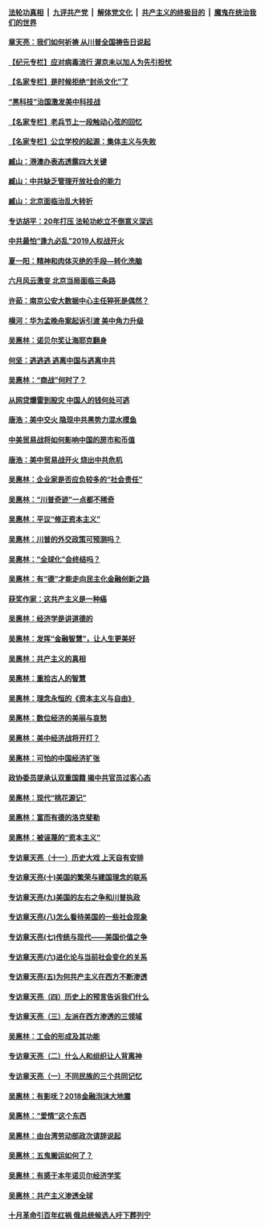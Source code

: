 

####  [法轮功真相](../../../../basic/blob/master/README.md?t=06250302) &nbsp;|&nbsp; [九评共产党](../../../../9ping.md/blob/master/README.md?t=06250302) &nbsp;|&nbsp; [解体党文化](../../../../jtdwh.md/blob/master/README.md?t=06250302)  &nbsp;|&nbsp; [共产主义的终极目的](../../../../gczydzjmd.md/blob/master/README.md?t=06250302) &nbsp;|&nbsp; [魔鬼在统治我们的世界](../../../../mgztzwmdsj.md/blob/master/README.md?t=06250302) 

#### [章天亮：我们如何祈祷 从川普全国祷告日说起](../pages/nsc423/n11944627.md?t=06250302) 

#### [【纪元专栏】应对病毒流行 渥京未以加人为先引担忧](../pages/nsc423/n11875714.md?t=06250302) 

#### [【名家专栏】是时候拒绝“封杀文化”了](../pages/nsc423/n11814093.md?t=06250302) 

#### [“黑科技”治国激发美中科技战](../pages/nsc423/n11638056.md?t=06250302) 

#### [【名家专栏】老兵节上一段触动心弦的回忆](../pages/nsc423/n11646016.md?t=06250302) 

#### [【名家专栏】公立学校的起源：集体主义与失败](../pages/nsc423/n11601833.md?t=06250302) 

#### [臧山：港澳办表态透露四大关键](../pages/nsc423/n11421628.md?t=06250302) 

#### [臧山：中共缺乏管理开放社会的能力](../pages/nsc423/n11407457.md?t=06250302) 

#### [臧山：北京面临治乱大转折](../pages/nsc423/n11406895.md?t=06250302) 

#### [专访胡平：20年打压 法轮功屹立不倒意义深远](../pages/nsc423/n11398800.md?t=06250302) 

#### [中共最怕“逢九必乱”2019人权战开火](../pages/nsc423/n11385248.md?t=06250302) 

#### [夏一阳：精神和肉体灭绝的手段—转化洗脑](../pages/nsc423/n11368250.md?t=06250302) 

#### [六月风云激变 北京当局面临三条路](../pages/nsc423/n11313668.md?t=06250302) 

#### [许茹：南京公安大数据中心主任猝死是偶然？](../pages/nsc423/n11064744.md?t=06250302) 

#### [横河：华为孟晚舟案起诉引渡 美中角力升级](../pages/nsc423/n11027230.md?t=06250302) 

#### [吴惠林：诺贝尔奖让海耶克翻身](../pages/nsc423/n10890049.md?t=06250302) 

#### [何坚：逃逃逃 逃离中国与逃离中共](../pages/nsc423/n10592891.md?t=06250302) 

#### [吴惠林：“商战”何时了？](../pages/nsc423/n10573558.md?t=06250302) 

#### [从网贷爆雷到股灾 中国人的钱何处可逃](../pages/nsc423/n10572800.md?t=06250302) 

#### [唐浩：美中交火 隐现中共黑势力混水摸鱼](../pages/nsc423/n10544040.md?t=06250302) 

#### [中美贸易战将如何影响中国的房市和币值](../pages/nsc423/n10543697.md?t=06250302) 

#### [唐浩：美中贸易战开火 烧出中共危机](../pages/nsc423/n10540126.md?t=06250302) 

#### [吴惠林：企业家是否应负较多的“社会责任”](../pages/nsc423/n10535022.md?t=06250302) 

#### [吴惠林：“川普奇迹”一点都不稀奇](../pages/nsc423/n10512808.md?t=06250302) 

#### [吴惠林：平议“修正资本主义”](../pages/nsc423/n10495724.md?t=06250302) 

#### [吴惠林：川普的外交政策可预测吗？](../pages/nsc423/n10462387.md?t=06250302) 

#### [吴惠林：“全球化”会终结吗？](../pages/nsc423/n10452838.md?t=06250302) 

#### [吴惠林：有“德”才能走向民主化金融创新之路](../pages/nsc423/n10432292.md?t=06250302) 

#### [获奖作家：这共产主义是一种癌](../pages/nsc423/n10431541.md?t=06250302) 

#### [吴惠林：经济学是讲道德的](../pages/nsc423/n10398014.md?t=06250302) 

#### [吴惠林：发挥“金融智慧”，让人生更美好](../pages/nsc423/n10375019.md?t=06250302) 

#### [吴惠林：共产主义的真相](../pages/nsc423/n10351394.md?t=06250302) 

#### [吴惠林：重拾古人的智慧](../pages/nsc423/n10337691.md?t=06250302) 

#### [吴惠林：理念永恒的《资本主义与自由》](../pages/nsc423/n10316274.md?t=06250302) 

#### [吴惠林：数位经济的美丽与哀愁](../pages/nsc423/n10292946.md?t=06250302) 

#### [吴惠林：美中经济战将开打？](../pages/nsc423/n10258825.md?t=06250302) 

#### [吴惠林：可怕的中国经济扩张](../pages/nsc423/n10219147.md?t=06250302) 

#### [政协委员提承认双重国籍 揭中共官员过客心态](../pages/nsc423/n10208809.md?t=06250302) 

#### [吴惠林：现代“桃花源记”](../pages/nsc423/n10185234.md?t=06250302) 

#### [吴惠林：富而有德的洛克斐勒](../pages/nsc423/n10142264.md?t=06250302) 

#### [吴惠林：被诬蔑的“资本主义”](../pages/nsc423/n10124816.md?t=06250302) 

#### [专访章天亮（十一）历史大戏 上天自有安排](../pages/nsc423/n10094905.md?t=06250302) 

#### [专访章天亮(十)美国的繁荣与建国理念的联系](../pages/nsc423/n10094899.md?t=06250302) 

#### [专访章天亮(九)美国的左右之争和川普执政](../pages/nsc423/n10094889.md?t=06250302) 

#### [专访章天亮(八)怎么看待美国的一些社会现象](../pages/nsc423/n10094857.md?t=06250302) 

#### [专访章天亮(七)传统与现代——美国价值之争](../pages/nsc423/n10093140.md?t=06250302) 

#### [专访章天亮(六)进化论与当前社会变化的关系](../pages/nsc423/n10092036.md?t=06250302) 

#### [专访章天亮(五)为何共产主义在西方不断渗透](../pages/nsc423/n10083620.md?t=06250302) 

#### [专访章天亮（四）历史上的预言告诉我们什么](../pages/nsc423/n10083606.md?t=06250302) 

#### [专访章天亮（三）左派在西方渗透的三领域](../pages/nsc423/n10081115.md?t=06250302) 

#### [吴惠林：工会的形成及其功能](../pages/nsc423/n10080633.md?t=06250302) 

#### [专访章天亮（二）什么人和组织让人背离神](../pages/nsc423/n10076637.md?t=06250302) 

#### [专访章天亮（一）不同民族的三个共同记忆](../pages/nsc423/n10074188.md?t=06250302) 

#### [吴惠林：有影呒？2018金融泡沫大地震](../pages/nsc423/n10040534.md?t=06250302) 

#### [吴惠林：“爱情”这个东西](../pages/nsc423/n10019423.md?t=06250302) 

#### [吴惠林：由台湾劳动部政次请辞说起](../pages/nsc423/n9979679.md?t=06250302) 

#### [吴惠林：五鬼搬运如何了？](../pages/nsc423/n9925338.md?t=06250302) 

#### [吴惠林：有感于本年诺贝尔经济学奖](../pages/nsc423/n9871883.md?t=06250302) 

#### [吴惠林：共产主义渗透全球](../pages/nsc423/n9812748.md?t=06250302) 

#### [十月革命引百年红祸 俄总统候选人吁下葬列宁](../pages/nsc423/n9810182.md?t=06250302) 

